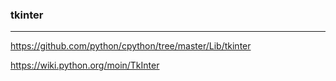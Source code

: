 ### tkinter
---
https://github.com/python/cpython/tree/master/Lib/tkinter

https://wiki.python.org/moin/TkInter

```
```

```
```

```
```


